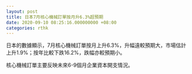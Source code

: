 ```yaml
---
layout: post
title: 日本7月核心機械訂單按月升6.3%超預期
date: 2020-09-10 08:25:16.000000000 +08:00
categories: rthk
---
```


日本的數據顯示，7月核心機械訂單按月上升6.3%，升幅遠較預期大，市場估計上升1.9%；按年比較下跌16.2%，跌幅亦較預期小。

核心機械訂單主要反映未來6-9個月企業資本開支情況。
